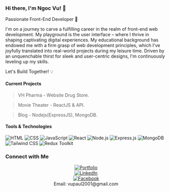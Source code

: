 ### Hi there, I'm Ngoc Vu! 👋

Passionate Front-End Developer 🚀

I'm on a journey to carve a fulfilling career in the realm of front-end web development. My playground is the user interface – where I thrive in shaping captivating digital experiences. My educational background has endowed me with a firm grasp of web development principles, which I've joyfully translated into real-world projects during my leisure time. Driven by an unquenchable thirst for sleek and user-centric designs, I'm continuously leveling up my skills.

Let's Build Together! 💡

#### Current Projects
> VH Pharma - Website Drug Store.

> Movie Theater - ReactJS & API.

> Blog - Nodejs(ExpressJS), MongoDB.

#### Tools & Technologies
![HTML](https://img.shields.io/badge/-HTML5-E34F26?style=flat-square&logo=html5&logoColor=white)
![CSS](https://img.shields.io/badge/-CSS3-1572B6?style=flat-square&logo=css3)
![JavaScript](https://img.shields.io/badge/-JavaScript-F7DF1E?style=flat-square&logo=javascript&logoColor=black)
![React](https://img.shields.io/badge/-React-61DAFB?style=flat-square&logo=react&logoColor=black)
![Node.js](https://img.shields.io/badge/-Node.js-339933?style=flat-square&logo=node.js&logoColor=white)
![Express.js](https://img.shields.io/badge/-Express.js-000000?style=flat-square&logo=express&logoColor=white)
![MongoDB](https://img.shields.io/badge/-MongoDB-47A248?style=flat-square&logo=mongodb&logoColor=white)
![Tailwind CSS](https://img.shields.io/badge/-Tailwind%20CSS-38B2AC?style=flat-square&logo=tailwind-css&logoColor=white)
![Redux Toolkit](https://img.shields.io/badge/-Redux%20Toolkit-764ABC?style=flat-square&logo=redux&logoColor=white)

### Connect with Me
<div style="display: flex; flex-direction: column; align-items: center;">
    <div>
        <a href="#">
            <img src="https://img.shields.io/badge/Portfolio-gray?style=for-the-badge" alt="Portfolio">
        </a>
    </div>
    <div>
        <a href="https://www.linkedin.com/in/dao-ngoc-vu-734992223/">
            <img src="https://img.shields.io/badge/LinkedIn-0077B5?style=for-the-badge&logo=linkedin&logoColor=white" alt="LinkedIn">
        </a>
    </div>
    <div>
        <a href="https://www.facebook.com/ngoc.vu.14.03/">
            <img src="https://img.shields.io/badge/Facebook-1877F2?style=for-the-badge&logo=facebook&logoColor=white" alt="Facebook">
        </a>
    </div>
    <div>
        Email: vupaul2001@gmail.com
    </div>
</div>
